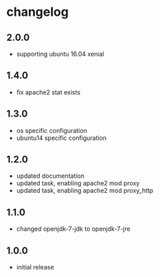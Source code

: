 # changelog

## 2.0.0

- supporting ubuntu 16.04 xenial

## 1.4.0

- fix apache2 stat exists

## 1.3.0

- os specific configuration
- ubuntu14 specific configuration

## 1.2.0

- updated documentation
- updated task, enabling apache2 mod proxy
- updated task, enabling apache2 mod proxy_http

## 1.1.0

- changed openjdk-7-jdk  to openjdk-7-jre

## 1.0.0

- initial release